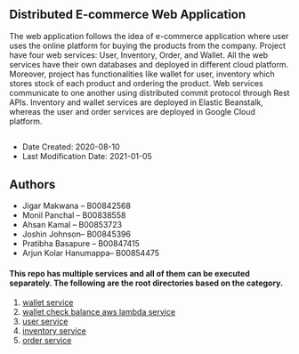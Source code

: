 ## Distributed E-commerce Web Application

The web application follows the idea of e-commerce application where user uses the online platform for buying the products from the company. 
Project have four web services: User, Inventory, Order, and Wallet. 
All the web services have their own databases and deployed in different cloud platform. 
Moreover, project has functionalities like wallet for user, inventory which stores stock of each product and ordering the product. 
Web services communicate to one another using distributed commit protocol through Rest APIs. 
Inventory and wallet services are deployed in Elastic Beanstalk, whereas the user and order services are deployed in Google Cloud platform.

##
* Date Created: 2020-08-10
* Last Modification Date: 2021-01-05

## Authors

* Jigar Makwana – B00842568
* Monil Panchal – B00838558
* Ahsan Kamal – B00853723
* Joshin Johnson– B00845396
* Pratibha Basapure – B00847415
* Arjun Kolar Hanumappa– B00854475

#### This repo has multiple services and all of them can be executed separately. The following are the root directories based on the category.

1. [wallet service](/t22-project-wallet-service)
2. [wallet check balance aws lambda service](/t22-project-checkWalletBalance-aws-lambda-function)
3. [user service](/t22-project-user-service)
4. [inventory service](/t22-project-inventory-service)
5. [order service](/t22-project-order-service)

